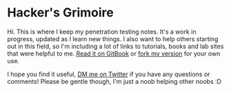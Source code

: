 # Hacker's Grimoire

Hi. This is where I keep my penetration testing notes. It's a work in progress, updated as I learn new things. I also want to help others starting out in this field, so I'm including a lot of links to tutorials, books and lab sites that were helpful to me. [Read it on GitBook](https://vulp3cula.gitbook.io/hackers-grimoire/) or [fork my version](https://github.com/vulp3cula/hackers-grimoire) for your own use.

I hope you find it useful, [DM me on Twitter](https://twitter.com/hizeena) if you have any questions or comments! Please be gentle though, I'm just a noob helping other noobs :D

